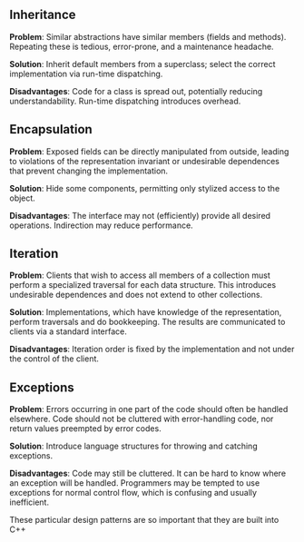 ## Inheritance ##
**Problem**: Similar abstractions have similar members (fields and methods). Repeating these is tedious, error-prone, and a maintenance headache.

**Solution**: Inherit default members from a superclass; select the correct implementation via run-time dispatching.

**Disadvantages**: Code for a class is spread out, potentially reducing understandability. Run-time dispatching introduces overhead.

## Encapsulation ##

**Problem**: Exposed fields can be directly manipulated from outside, leading to violations of the representation invariant or undesirable dependences that prevent changing the implementation.

**Solution**: Hide some components, permitting only stylized access to the object.

**Disadvantages**: The interface may not (efficiently) provide all desired operations. Indirection may reduce performance.

## Iteration ##
**Problem**: Clients that wish to access all members of a collection must perform a specialized traversal for each data structure. This introduces undesirable dependences and does not extend to other collections.

**Solution**: Implementations, which have knowledge of the representation, perform traversals and do bookkeeping. The results are communicated to clients via a standard interface.

**Disadvantages**: Iteration order is fixed by the implementation and not under the control of the client.

## Exceptions ##
**Problem**: Errors occurring in one part of the code should often be handled elsewhere. Code should not be cluttered with error-handling code, nor return values preempted by error codes.

**Solution**: Introduce language structures for throwing and catching exceptions.

**Disadvantages**: Code may still be cluttered. It can be hard to know where an exception will be handled. Programmers may be tempted to use exceptions for normal control flow, which is confusing and usually inefficient.


These particular design patterns are so important that they are built into C++